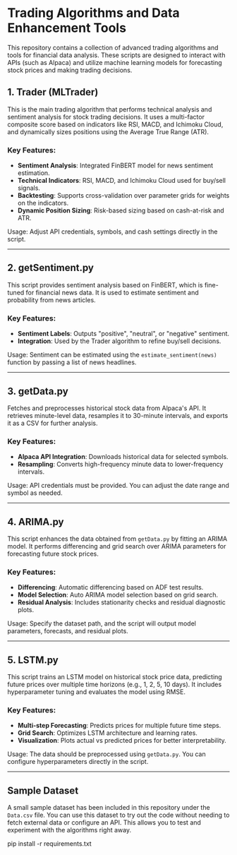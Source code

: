 # Trading Algorithms and Data Enhancement Tools

This repository contains a collection of advanced trading algorithms and tools for financial data analysis. These scripts are designed to interact with APIs (such as Alpaca) and utilize machine learning models for forecasting stock prices and making trading decisions.

## 1. **Trader (MLTrader)**
This is the main trading algorithm that performs technical analysis and sentiment analysis for stock trading decisions. It uses a multi-factor composite score based on indicators like RSI, MACD, and Ichimoku Cloud, and dynamically sizes positions using the Average True Range (ATR). 

### Key Features:
- **Sentiment Analysis**: Integrated FinBERT model for news sentiment estimation.
- **Technical Indicators**: RSI, MACD, and Ichimoku Cloud used for buy/sell signals.
- **Backtesting**: Supports cross-validation over parameter grids for weights on the indicators.
- **Dynamic Position Sizing**: Risk-based sizing based on cash-at-risk and ATR.
  
Usage: Adjust API credentials, symbols, and cash settings directly in the script.

---

## 2. **getSentiment.py**
This script provides sentiment analysis based on FinBERT, which is fine-tuned for financial news data. It is used to estimate sentiment and probability from news articles.

### Key Features:
- **Sentiment Labels**: Outputs "positive", "neutral", or "negative" sentiment.
- **Integration**: Used by the Trader algorithm to refine buy/sell decisions.

Usage: Sentiment can be estimated using the `estimate_sentiment(news)` function by passing a list of news headlines.

---

## 3. **getData.py**
Fetches and preprocesses historical stock data from Alpaca's API. It retrieves minute-level data, resamples it to 30-minute intervals, and exports it as a CSV for further analysis.

### Key Features:
- **Alpaca API Integration**: Downloads historical data for selected symbols.
- **Resampling**: Converts high-frequency minute data to lower-frequency intervals.

Usage: API credentials must be provided. You can adjust the date range and symbol as needed.

---

## 4. **ARIMA.py**
This script enhances the data obtained from `getData.py` by fitting an ARIMA model. It performs differencing and grid search over ARIMA parameters for forecasting future stock prices.

### Key Features:
- **Differencing**: Automatic differencing based on ADF test results.
- **Model Selection**: Auto ARIMA model selection based on grid search.
- **Residual Analysis**: Includes stationarity checks and residual diagnostic plots.

Usage: Specify the dataset path, and the script will output model parameters, forecasts, and residual plots.

---

## 5. **LSTM.py**
This script trains an LSTM model on historical stock price data, predicting future prices over multiple time horizons (e.g., 1, 2, 5, 10 days). It includes hyperparameter tuning and evaluates the model using RMSE.

### Key Features:
- **Multi-step Forecasting**: Predicts prices for multiple future time steps.
- **Grid Search**: Optimizes LSTM architecture and learning rates.
- **Visualization**: Plots actual vs predicted prices for better interpretability.

Usage: The data should be preprocessed using `getData.py`. You can configure hyperparameters directly in the script.

---

## Sample Dataset

A small sample dataset has been included in this repository under the `Data.csv` file. You can use this dataset to try out the code without needing to fetch external data or configure an API. This allows you to test and experiment with the algorithms right away.


pip install -r requirements.txt
